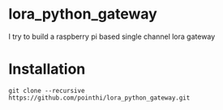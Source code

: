# lora_python_gateway
I try to build a raspberry pi based single channel lora gateway

# Installation
```
git clone --recursive https://github.com/pointhi/lora_python_gateway.git
```
